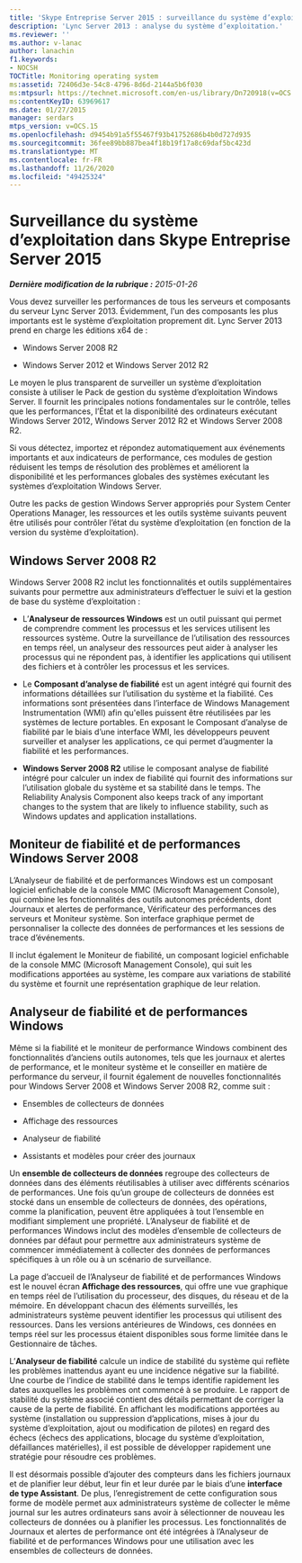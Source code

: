 ```yaml
---
title: 'Skype Entreprise Server 2015 : surveillance du système d’exploitation'
description: 'Lync Server 2013 : analyse du système d’exploitation.'
ms.reviewer: ''
ms.author: v-lanac
author: lanachin
f1.keywords:
- NOCSH
TOCTitle: Monitoring operating system
ms:assetid: 72406d3e-54c8-4796-8d6d-2144a5b6f030
ms:mtpsurl: https://technet.microsoft.com/en-us/library/Dn720918(v=OCS.15)
ms:contentKeyID: 63969617
ms.date: 01/27/2015
manager: serdars
mtps_version: v=OCS.15
ms.openlocfilehash: d9454b91a5f55467f93b41752686b4b0d727d935
ms.sourcegitcommit: 36fee89bb887bea4f18b19f17a8c69daf5bc423d
ms.translationtype: MT
ms.contentlocale: fr-FR
ms.lasthandoff: 11/26/2020
ms.locfileid: "49425324"
---
```

# <a name="monitoring-operating-system-in-lync-server-2013"></a>Surveillance du système d’exploitation dans Skype Entreprise Server 2015

<div data-xmlns="http://www.w3.org/1999/xhtml">

<div class="topic" data-xmlns="http://www.w3.org/1999/xhtml" data-msxsl="urn:schemas-microsoft-com:xslt" data-cs="https://msdn.microsoft.com/">

<div data-asp="https://msdn2.microsoft.com/asp">



</div>

<div id="mainSection">

<div id="mainBody">

<span> </span>

_**Dernière modification de la rubrique :** 2015-01-26_

Vous devez surveiller les performances de tous les serveurs et composants du serveur Lync Server 2013. Évidemment, lֹ’un des composants les plus importants est le système d’exploitation proprement dit. Lync Server 2013 prend en charge les éditions x64 de :

  - Windows Server 2008 R2

  - Windows Server 2012 et Windows Server 2012 R2

Le moyen le plus transparent de surveiller un système d’exploitation consiste à utiliser le Pack de gestion du système d’exploitation Windows Server. Il fournit les principales notions fondamentales sur le contrôle, telles que les performances, l’État et la disponibilité des ordinateurs exécutant Windows Server 2012, Windows Server 2012 R2 et Windows Server 2008 R2.

Si vous détectez, importez et répondez automatiquement aux événements importants et aux indicateurs de performance, ces modules de gestion réduisent les temps de résolution des problèmes et améliorent la disponibilité et les performances globales des systèmes exécutant les systèmes d’exploitation Windows Server.

Outre les packs de gestion Windows Server appropriés pour System Center Operations Manager, les ressources et les outils système suivants peuvent être utilisés pour contrôler l’état du système d’exploitation (en fonction de la version du système d’exploitation).

<div>

## <a name="windows-server-2008-r2"></a>Windows Server 2008 R2

Windows Server 2008 R2 inclut les fonctionnalités et outils supplémentaires suivants pour permettre aux administrateurs d’effectuer le suivi et la gestion de base du système d’exploitation :

  - L’**Analyseur de ressources Windows** est un outil puissant qui permet de comprendre comment les processus et les services utilisent les ressources système. Outre la surveillance de l’utilisation des ressources en temps réel, un analyseur des ressources peut aider à analyser les processus qui ne répondent pas, à identifier les applications qui utilisent des fichiers et à contrôler les processus et les services.

  - Le **Composant d’analyse de fiabilité** est un agent intégré qui fournit des informations détaillées sur l’utilisation du système et la fiabilité. Ces informations sont présentées dans l’interface de Windows Management Instrumentation (WMI) afin qu'elles puissent être réutilisées par les systèmes de lecture portables. En exposant le Composant d’analyse de fiabilité par le biais d’une interface WMI, les développeurs peuvent surveiller et analyser les applications, ce qui permet d’augmenter la fiabilité et les performances.

  - **Windows Server 2008 R2** utilise le composant analyse de fiabilité intégré pour calculer un index de fiabilité qui fournit des informations sur l’utilisation globale du système et sa stabilité dans le temps. The Reliability Analysis Component also keeps track of any important changes to the system that are likely to influence stability, such as Windows updates and application installations.

</div>

<div>

## <a name="windows-server-2008-windows-reliability-and-performance-monitor"></a>Moniteur de fiabilité et de performances Windows Server 2008

L’Analyseur de fiabilité et de performances Windows est un composant logiciel enfichable de la console MMC (Microsoft Management Console), qui combine les fonctionnalités des outils autonomes précédents, dont Journaux et alertes de performance, Vérificateur des performances des serveurs et Moniteur système. Son interface graphique permet de personnaliser la collecte des données de performances et les sessions de trace d’événements.

Il inclut également le Moniteur de fiabilité, un composant logiciel enfichable de la console MMC (Microsoft Management Console), qui suit les modifications apportées au système, les compare aux variations de stabilité du système et fournit une représentation graphique de leur relation.

</div>

<div>

## <a name="windows-reliability-and-performance-monitor"></a>Analyseur de fiabilité et de performances Windows

Même si la fiabilité et le moniteur de performance Windows combinent des fonctionnalités d’anciens outils autonomes, tels que les journaux et alertes de performance, et le moniteur système et le conseiller en matière de performance du serveur, il fournit également de nouvelles fonctionnalités pour Windows Server 2008 et Windows Server 2008 R2, comme suit :

  - Ensembles de collecteurs de données

  - Affichage des ressources

  - Analyseur de fiabilité

  - Assistants et modèles pour créer des journaux

Un **ensemble de collecteurs de données** regroupe des collecteurs de données dans des éléments réutilisables à utiliser avec différents scénarios de performances. Une fois qu’un groupe de collecteurs de données est stocké dans un ensemble de collecteurs de données, des opérations, comme la planification, peuvent être appliquées à tout l’ensemble en modifiant simplement une propriété. L’Analyseur de fiabilité et de performances Windows inclut des modèles d’ensemble de collecteurs de données par défaut pour permettre aux administrateurs système de commencer immédiatement à collecter des données de performances spécifiques à un rôle ou à un scénario de surveillance.

La page d’accueil de l’Analyseur de fiabilité et de performances Windows est le nouvel écran **Affichage des ressources**, qui offre une vue graphique en temps réel de l’utilisation du processeur, des disques, du réseau et de la mémoire. En développant chacun des éléments surveillés, les administrateurs système peuvent identifier les processus qui utilisent des ressources. Dans les versions antérieures de Windows, ces données en temps réel sur les processus étaient disponibles sous forme limitée dans le Gestionnaire de tâches.

L’**Analyseur de fiabilité** calcule un indice de stabilité du système qui reflète les problèmes inattendus ayant eu une incidence négative sur la fiabilité. Une courbe de l’indice de stabilité dans le temps identifie rapidement les dates auxquelles les problèmes ont commencé à se produire. Le rapport de stabilité du système associé contient des détails permettant de corriger la cause de la perte de fiabilité. En affichant les modifications apportées au système (installation ou suppression d’applications, mises à jour du système d’exploitation, ajout ou modification de pilotes) en regard des échecs (échecs des applications, blocage du système d’exploitation, défaillances matérielles), il est possible de développer rapidement une stratégie pour résoudre ces problèmes.

Il est désormais possible d’ajouter des compteurs dans les fichiers journaux et de planifier leur début, leur fin et leur durée par le biais d’une **interface de type Assistant**. De plus, l’enregistrement de cette configuration sous forme de modèle permet aux administrateurs système de collecter le même journal sur les autres ordinateurs sans avoir à sélectionner de nouveau les collecteurs de données ou à planifier les processus. Les fonctionnalités de Journaux et alertes de performance ont été intégrées à l’Analyseur de fiabilité et de performances Windows pour une utilisation avec les ensembles de collecteurs de données.

</div>

</div>

<span> </span>

</div>

</div>

</div>

